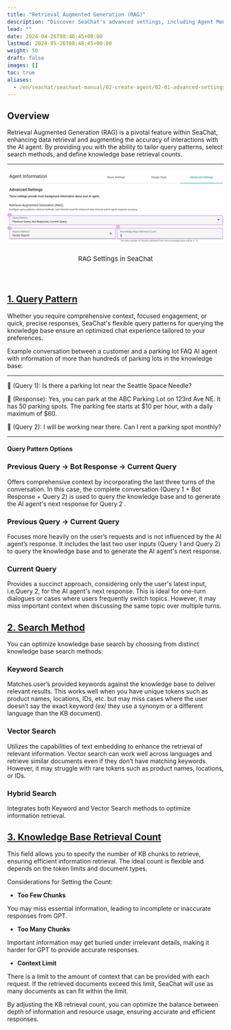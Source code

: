 ```yaml
---
title: "Retrieval Augmented Generation (RAG)"
description: "Discover SeaChat's advanced settings, including Agent Memory and Retrieval Augmented Generation (RAG). Learn how to optimize your AI agent's performance and real-time user engagement."
lead: ""
date: 2024-04-26T08:48:45+00:00
lastmod: 2024-05-26T08:48:45+00:00
weight: 50
draft: false
images: []
toc: true
aliases:
  - /en/seachat/seachaat-manual/02-create-agent/02-01-advanced-settings/06-retrieval-augmented-generation-rag
---
```


## Overview
Retrieval Augmented Generation (RAG) is a pivotal feature within SeaChat, enhancing data retrieval and augmenting the accuracy of interactions with the AI agent. By providing you with the ability to tailor query patterns, select search methods, and define knowledge base retrieval counts.

---

<div style="display: flex; flex-direction: column; align-items: center;">
<div style="width: 100%; text-align: center; display: flex; flex-direction: column; align-items: center; justify-item: center">
    <a id="seachat-rag-ui" href="/images/seachat/en/agent-advanced-settings/rag-dashboard.png" target="_blank">
    <img width="100%" style="border-radius: 0.4rem; cursor: zoom-in;" src="/images/seachat/en/agent-advanced-settings/rag-dashboard.png" alt="image of the Retrieval Augmented Generation (RAG) feature in SeaChat">
    </a>
</div>
    <p style="margin-top: 20px; font-size: 15px">RAG Settings in SeaChat</p></p>
</div>

## [1. Query Pattern](#seachat-rag-ui)
Whether you require comprehensive context, focused engagement, or quick, precise responses, SeaChat's flexible query patterns for querying the knowledge base ensure an optimized chat experience tailored to your preferences.

Example conversation between a customer and a parking lot FAQ AI agent with information of more than hundreds of parking lots in the knowledge base:

---

👨 (Query 1): Is there a parking lot near the Seattle Space Needle?

🤖️ (Response): Yes, you can park at the ABC Parking Lot on 123rd Ave NE. It has 50 parking spots. The parking fee starts at $10 per hour, with a daily maximum of $60.

👨 (Query 2): I will be working near there. Can I rent a parking spot monthly?

---

#### Query Pattern Options

### Previous Query &#8594; Bot Response &#8594; Current Query
Offers comprehensive context by incorporating the last three turns of the conversation. In this case, the complete conversation (Query 1 + Bot Response + Query 2) is used to query the knowledge base and to generate the AI agent's next response for Query 2 .

### Previous Query &#8594; Current Query
Focuses more heavily on the user’s requests and is not influenced by the AI agent’s response. It includes the last two user inputs (Query 1 and Query 2) to query the knowledge base and to generate the AI agent's next response.

### Current Query
Provides a succinct approach, considering only the user's latest input, i.e.Query 2, for the AI agent's next response. This is ideal for one-turn dialogues or cases where users frequently switch topics. However, it may miss important context when discussing the same topic over multiple turns.

## [2. Search Method](#seachat-rag-ui)

You can optimize knowledge base search by choosing from distinct knowledge base search methods:

### Keyword Search
Matches user’s provided keywords against the knowledge base to deliver relevant results. This works well when you have unique tokens such as product names, locations, IDs, etc. but may miss cases where the user doesn’t say the exact keyword (ex/ they use a synonym or a different language than the KB document).

### Vector Search
Utilizes the capabilities of text embedding to enhance the retrieval of relevant information. Vector search can work well across languages and retrieve similar documents even if they don’t have matching keywords. However, it may struggle with rare tokens such as product names, locations, or IDs.

### Hybrid Search
Integrates both Keyword and Vector Search methods to optimize information retrieval. 


## [3. Knowledge Base Retrieval Count](#seachat-rag-ui)

This field allows you to specify the number of KB chunks to retrieve, ensuring efficient information retrieval. The ideal count is flexible and depends on the token limits and document types.

Considerations for Setting the Count:
- **Too Few Chunks**

You may miss essential information, leading to incomplete or inaccurate responses from GPT.

- **Too Many Chunks**

Important information may get buried under irrelevant details, making it harder for GPT to provide accurate responses.

- **Context Limit**

There is a limit to the amount of context that can be provided with each request. If the retrieved documents exceed this limit, SeaChat will use as many documents as can fit within the limit.

By adjusting the KB retrieval count, you can optimize the balance between depth of information and resource usage, ensuring accurate and efficient responses.
